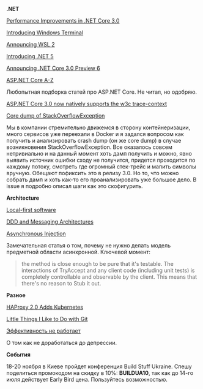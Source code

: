 **.NET**

[Performance Improvements in .NET Core 3.0](https://devblogs.microsoft.com/dotnet/performance-improvements-in-net-core-3-0/)

[Introducing Windows Terminal](https://devblogs.microsoft.com/commandline/introducing-windows-terminal/)

[Announcing WSL 2](https://devblogs.microsoft.com/commandline/announcing-wsl-2/)

[Introducing .NET 5](https://devblogs.microsoft.com/dotnet/introducing-net-5/)

[Announcing .NET Core 3.0 Preview 6](https://devblogs.microsoft.com/dotnet/announcing-net-core-3-0-preview-6/)

[ASP.NET Core A-Z](https://wakeupandcode.com/aspnetcore/#aspnetcore2019)

Любопытная подборка статей про ASP.NET Core. Не читал, но одобряю.

[ASP.NET  Core 3.0 now natively supports the w3c trace-context](https://twitter.com/davidfowl/status/1144127100997128197)

[Core dump of StackOverflowException](https://github.com/dotnet/coreclr/issues/24779)

Мы в компании стремительно движемся в сторону контейнеризации, много сервисов уже переехали в Docker и я задался вопросом как получить и анализировать crash dump (он же core dump) в случае возникновения StackOverflowException. Все оказалось совсем нетривиально и на данный момент хоть дамп получить и можно, явно выявить источник ошибки сходу не получится, придется проходится по каждому потоку, смотреть где огромный стек-трейс и мапить символы вручную. Обещают пофиксить это в релизу 3.0. Но то, что можно собрать дамп и хоть как-то его проанализировать уже большое дело. В issue я подробно описал шаги как это скофигурить.

**Architecture**

[Local-first software](https://www.inkandswitch.com/local-first.html)

[DDD and Messaging Architectures](http://verraes.net/2019/05/ddd-msg-arch/)

[Asynchronous Injection](https://blog.ploeh.dk/2019/02/11/asynchronous-injection/)

Замечательная статья о том, почему не нужно делать модель предметной области асинхронной. Ключевой момент:

>the method is close enough to be pure that it's testable. The interactions of TryAccept and any client code (including unit tests) is completely controllable and observable by the client.
>This means that there's no reason to Stub it out.

**Разное**

[HAProxy 2.0 Adds Kubernetes](https://thenewstack.io/haproxy-2-0-adds-kubernetes-pushes-polyglot-extensibility/)

[Little Things I Like to Do with Git](https://csswizardry.com/2017/05/little-things-i-like-to-do-with-git/)

[Эффективность не работает](https://www.youtube.com/watch?v=K6oZuB8_dU8)

О том как не доработаться до депрессии.

**События**

18-20 ноября в Киеве пройдет конференция Build Stuff Ukraine. Спешу поделиться промокодом на скидку в 10%: **BUILDUA10**, так как до 14-го июля действует Early Bird цена. Пользуйтесь возможностью. 
